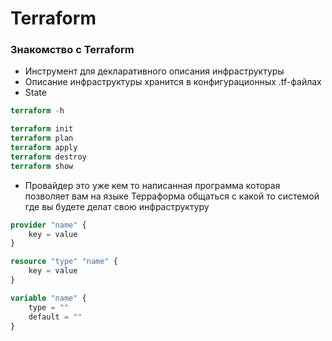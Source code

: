 # Terraform 

### Знакомство с Terraform

- Инструмент для декларативного описания инфраструктуры
- Описание инфраструктуры хранится в конфигурационных .tf-файлах
- State

```terraform
terraform -h

terraform init
terraform plan
terraform apply
terraform destroy
terraform show
```

- Провайдер это уже кем то написанная программа которая позволяет вам на языке
Терраформа общаться с какой то системой где вы будете делат свою инфраструктуру

```terraform
provider "name" {
    key = value
}

resource "type" "name" {
    key = value
}

variable "name" {
    type = ""
    default = ""
}
```
